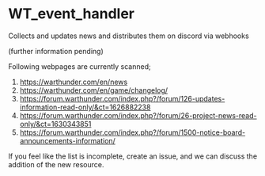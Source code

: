 # WT_event_handler

Collects and updates news and distributes them on discord via webhooks

(further information pending)

Following webpages are currently scanned;

1. https://warthunder.com/en/news
1. https://warthunder.com/en/game/changelog/
1. https://forum.warthunder.com/index.php?/forum/126-updates-information-read-only/&ct=1626882238
1. https://forum.warthunder.com/index.php?/forum/26-project-news-read-only/&ct=1630343851
1. https://forum.warthunder.com/index.php?/forum/1500-notice-board-announcements-information/

If you feel like the list is incomplete, create an issue, and we can discuss the addition of the new resource.
